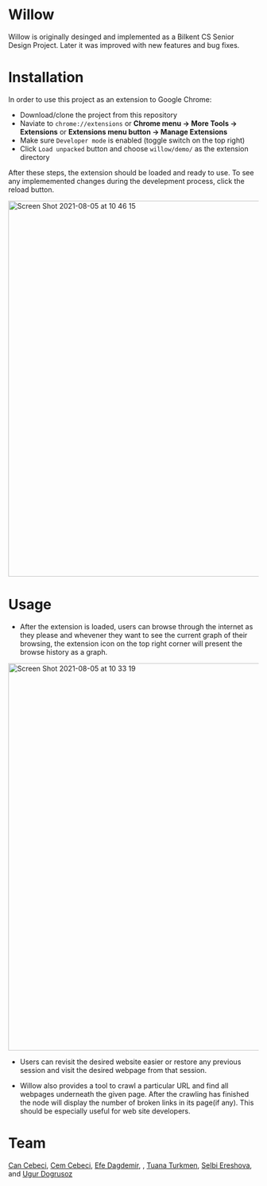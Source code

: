 # Willow
Willow is originally desinged and implemented as a Bilkent CS Senior Design Project. Later it was improved with new features and bug fixes.

# Installation 

In order to use this project as an extension to Google Chrome:
  - Download/clone the project from this repository
  - Naviate to ```chrome://extensions``` or **Chrome menu -> More Tools -> Extensions** or **Extensions menu button -> Manage Extensions**
  - Make sure ```Developer mode``` is enabled (toggle switch on the top right) 
  - Click ```Load unpacked``` button and choose ```willow/demo/``` as the extension directory

After these steps, the extension should be loaded and ready to use. To see any implememented changes during the develepment process, click the reload button.


<img width="755" alt="Screen Shot 2021-08-05 at 10 46 15" src="https://user-images.githubusercontent.com/63513562/128313019-f1525839-8c3a-4e1e-bce0-83417e895b16.png">



# Usage
- After the extension is loaded, users can browse through the internet as they please and whevener they want to see the current graph of their browsing, the extension icon on the top right corner will present the browse history as a graph. 

<img width="778" alt="Screen Shot 2021-08-05 at 10 33 19" src="https://user-images.githubusercontent.com/63513562/128310730-72ff752e-fe81-4ed5-a32e-d2cbb85311c3.png">

- Users can revisit the desired website easier or restore any previous session and visit the desired webpage from that session. 

- Willow also provides a tool to crawl a particular URL and find all webpages underneath the given page. After the crawling has finished the node will display the number of broken links in its page(if any). This should be especially useful for web site developers.


# Team 
[Can Cebeci](https://github.com/CanCebeci), [Cem Cebeci](https://github.com/DraculAlucard), [Efe Dagdemir](https://github.com/efedagdemir), [](https://github.com/CanCebeci), [Tuana Turkmen](https://github.com/tuanaturkmen), [Selbi Ereshova](https://github.com/SelbiEreshova), and [Ugur Dogrusoz](https://github.com/ugurdogrusoz)
